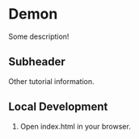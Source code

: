 # Demon

Some description!

## Subheader

Other tutorial information.

## Local Development

1. Open index.html in your browser.
